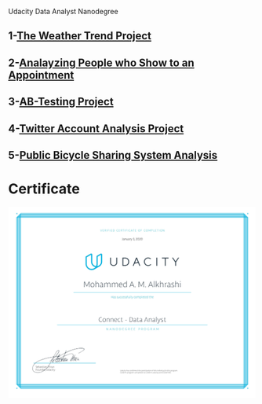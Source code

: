 Udacity Data Analyst Nanodegree


## 1-[The Weather Trend Project](https://github.com/MohammedAlkhrashi/MovingAverage-Udacity-DAND)

## 2-[Analayzing People who Show to an Appointment](https://github.com/MohammedAlkhrashi/AppointmentShow-Udacity-DAND)


## 3-[AB-Testing Project](https://github.com/MohammedAlkhrashi/AB-TESTING-Udacity-DAND)

## 4-[Twitter Account Analysis Project](https://github.com/MohammedAlkhrashi/Twitter-Account-Data-Analysis-Udacity-DAND)

## 5-[Public Bicycle Sharing System Analysis](https://github.com/MohammedAlkhrashi/Ford-Go-Bikes-Analysis-Udacity-DAND)

# Certificate 

![](https://github.com/MohammedAlkhrashi/Udacity-Data-Analysis-DAND-certificate/blob/master/DAND-certificate.jpg)
